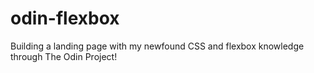 # odin-flexbox
Building a landing page with my newfound CSS and flexbox knowledge through The Odin Project!
